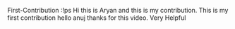  First-Contribution
:!ps 
Hi this is Aryan and this is my contribution.
This is my first contribution
hello anuj thanks for this video. Very Helpful

